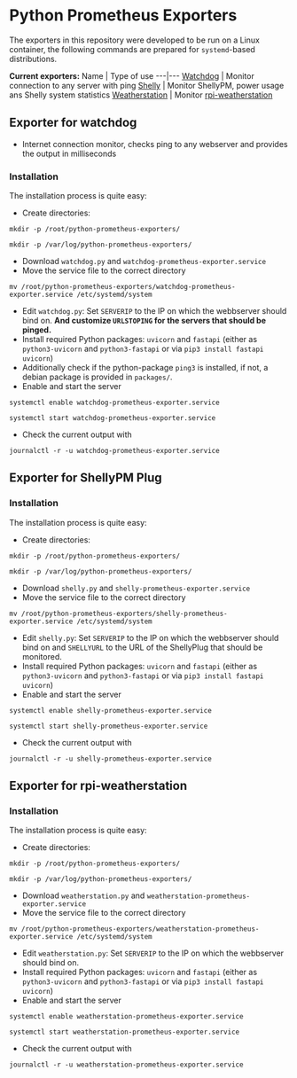 # Python Prometheus Exporters

The exporters in this repository were developed to be run on a Linux container, the following commands are prepared for ```systemd```-based distributions. 

**Current exporters:**
Name | Type of use
---|---
[Watchdog](exporter-for-watchdog) | Monitor connection to any server with ping
[Shelly](#exporter-for-shellypm-plug) | Monitor ShellyPM, power usage ans Shelly system statistics
[Weatherstation](#exporter-for-rpi-weatherstation) | Monitor [rpi-weatherstation](https://github.com/Zyzonix/rpi-weatherstation)

## Exporter for watchdog 
 - Internet connection monitor, checks ping to any webserver and provides the output in milliseconds
### Installation

The installation process is quite easy:

 - Create directories:
```
mkdir -p /root/python-prometheus-exporters/
```
```
mkdir -p /var/log/python-prometheus-exporters/
```
 - Download ```watchdog.py``` and ```watchdog-prometheus-exporter.service``` 
 - Move the service file to the correct directory
```
mv /root/python-prometheus-exporters/watchdog-prometheus-exporter.service /etc/systemd/system
```  
 - Edit ```watchdog.py```: Set ```SERVERIP``` to the IP on which the webbserver should bind on. **And customize ```URLSTOPING``` for the servers that should be pinged.**
 - Install required Python packages: ```uvicorn``` and ```fastapi``` (either as ```python3-uvicorn``` and ```python3-fastapi``` or via ```pip3 install fastapi uvicorn```)
 - Additionally check if the python-package ```ping3``` is installed, if not, a debian package is provided in ```packages/```.
 - Enable and start the server
```
systemctl enable watchdog-prometheus-exporter.service
```
```
systemctl start watchdog-prometheus-exporter.service
```
 - Check the current output with
```
journalctl -r -u watchdog-prometheus-exporter.service
``` 

## Exporter for ShellyPM Plug

### Installation

The installation process is quite easy:

 - Create directories:
```
mkdir -p /root/python-prometheus-exporters/
```
```
mkdir -p /var/log/python-prometheus-exporters/
```
 - Download ```shelly.py``` and ```shelly-prometheus-exporter.service``` 
 - Move the service file to the correct directory
```
mv /root/python-prometheus-exporters/shelly-prometheus-exporter.service /etc/systemd/system
```  
 - Edit ```shelly.py```: Set ```SERVERIP``` to the IP on which the webbserver should bind on and ```SHELLYURL``` to the URL of the ShellyPlug that should be monitored.
 - Install required Python packages: ```uvicorn``` and ```fastapi``` (either as ```python3-uvicorn``` and ```python3-fastapi``` or via ```pip3 install fastapi uvicorn```)
 - Enable and start the server
```
systemctl enable shelly-prometheus-exporter.service
```
```
systemctl start shelly-prometheus-exporter.service
```  
 - Check the current output with
```
journalctl -r -u shelly-prometheus-exporter.service
```

## Exporter for rpi-weatherstation

### Installation

The installation process is quite easy:

 - Create directories:
```
mkdir -p /root/python-prometheus-exporters/
```
```
mkdir -p /var/log/python-prometheus-exporters/
```
 - Download ```weatherstation.py``` and ```weatherstation-prometheus-exporter.service``` 
 - Move the service file to the correct directory
```
mv /root/python-prometheus-exporters/weatherstation-prometheus-exporter.service /etc/systemd/system
```  
 - Edit ```weatherstation.py```: Set ```SERVERIP``` to the IP on which the webbserver should bind on.
 - Install required Python packages: ```uvicorn``` and ```fastapi``` (either as ```python3-uvicorn``` and ```python3-fastapi``` or via ```pip3 install fastapi uvicorn```)
 - Enable and start the server
```
systemctl enable weatherstation-prometheus-exporter.service
```
```
systemctl start weatherstation-prometheus-exporter.service
```
 - Check the current output with
```
journalctl -r -u weatherstation-prometheus-exporter.service
``` 
